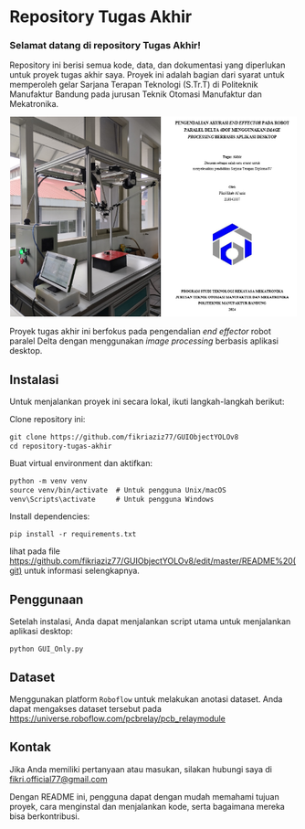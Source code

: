 # Repository Tugas Akhir

### Selamat datang di repository Tugas Akhir!
Repository ini berisi semua kode, data, dan dokumentasi yang diperlukan untuk proyek tugas akhir saya. Proyek ini adalah bagian dari syarat untuk memperoleh gelar Sarjana Terapan Teknologi (S.Tr.T) di Politeknik Manufaktur Bandung pada jurusan Teknik Otomasi Manufaktur dan Mekatronika.

<p align="center">
  <img src="https://github.com/fikriaziz77/GUIObjectYOLOv8/blob/master/sample/machine/WhatsApp%20Image%202024-07-02%20at%2010.40.24%20AM.jpeg?raw=true" height="350" title="Foto Mesin">
  <img src="https://github.com/fikriaziz77/GUIObjectYOLOv8/blob/master/sample/paper/judul.png?raw=true" height="350" title="Judul">  
</p>

Proyek tugas akhir ini berfokus pada pengendalian _end effector_ robot paralel Delta dengan menggunakan _image processing_ berbasis aplikasi desktop.

## Instalasi
Untuk menjalankan proyek ini secara lokal, ikuti langkah-langkah berikut:

Clone repository ini:
```
git clone https://github.com/fikriaziz77/GUIObjectYOLOv8
cd repository-tugas-akhir
```
Buat virtual environment dan aktifkan:
```
python -m venv venv
source venv/bin/activate  # Untuk pengguna Unix/macOS
venv\Scripts\activate     # Untuk pengguna Windows
```

Install dependencies:
```
pip install -r requirements.txt
```
lihat pada file https://github.com/fikriaziz77/GUIObjectYOLOv8/edit/master/README%20(git) untuk informasi selengkapnya.


## Penggunaan
Setelah instalasi, Anda dapat menjalankan script utama untuk menjalankan aplikasi desktop:

```
python GUI_Only.py
```

## Dataset
Menggunakan platform `Roboflow` untuk melakukan anotasi dataset. Anda dapat mengakses dataset tersebut pada https://universe.roboflow.com/pcbrelay/pcb_relaymodule

## Kontak
Jika Anda memiliki pertanyaan atau masukan, silakan hubungi saya di fikri.official77@gmail.com

Dengan README ini, pengguna dapat dengan mudah memahami tujuan proyek, cara menginstal dan menjalankan kode, serta bagaimana mereka bisa berkontribusi.
